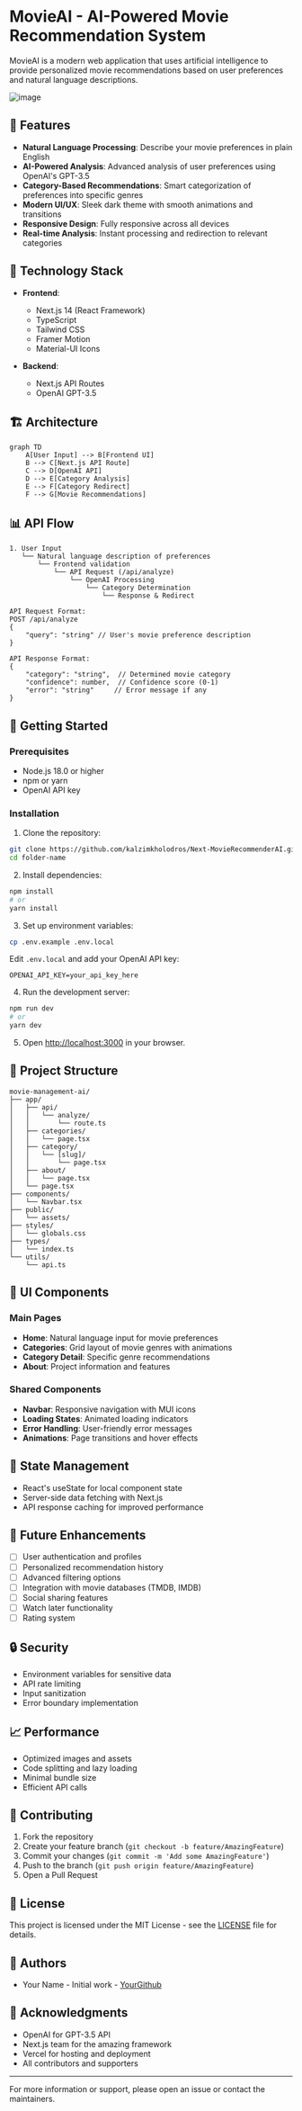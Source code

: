 # MovieAI - AI-Powered Movie Recommendation System

MovieAI is a modern web application that uses artificial intelligence to provide personalized movie recommendations based on user preferences and natural language descriptions.

![image](https://github.com/user-attachments/assets/7c3f189d-150b-42e8-b3e5-115c29fa3ad3)


## 🌟 Features

- **Natural Language Processing**: Describe your movie preferences in plain English
- **AI-Powered Analysis**: Advanced analysis of user preferences using OpenAI's GPT-3.5
- **Category-Based Recommendations**: Smart categorization of preferences into specific genres
- **Modern UI/UX**: Sleek dark theme with smooth animations and transitions
- **Responsive Design**: Fully responsive across all devices
- **Real-time Analysis**: Instant processing and redirection to relevant categories

## 🔧 Technology Stack

- **Frontend**:
  - Next.js 14 (React Framework)
  - TypeScript
  - Tailwind CSS
  - Framer Motion
  - Material-UI Icons

- **Backend**:
  - Next.js API Routes
  - OpenAI GPT-3.5

## 🏗️ Architecture

```mermaid
graph TD
    A[User Input] --> B[Frontend UI]
    B --> C[Next.js API Route]
    C --> D[OpenAI API]
    D --> E[Category Analysis]
    E --> F[Category Redirect]
    F --> G[Movie Recommendations]
```

## 📊 API Flow

```plaintext
1. User Input
   └── Natural language description of preferences
       └── Frontend validation
           └── API Request (/api/analyze)
               └── OpenAI Processing
                   └── Category Determination
                       └── Response & Redirect

API Request Format:
POST /api/analyze
{
    "query": "string" // User's movie preference description
}

API Response Format:
{
    "category": "string",  // Determined movie category
    "confidence": number,  // Confidence score (0-1)
    "error": "string"     // Error message if any
}
```

## 🚀 Getting Started

### Prerequisites

- Node.js 18.0 or higher
- npm or yarn
- OpenAI API key

### Installation

1. Clone the repository:
```bash
git clone https://github.com/kalzimkholodros/Next-MovieRecommenderAI.git
cd folder-name
```

2. Install dependencies:
```bash
npm install
# or
yarn install
```

3. Set up environment variables:
```bash
cp .env.example .env.local
```
Edit `.env.local` and add your OpenAI API key:
```
OPENAI_API_KEY=your_api_key_here
```

4. Run the development server:
```bash
npm run dev
# or
yarn dev
```

5. Open [http://localhost:3000](http://localhost:3000) in your browser.

## 📁 Project Structure

```
movie-management-ai/
├── app/
│   ├── api/
│   │   └── analyze/
│   │       └── route.ts
│   ├── categories/
│   │   └── page.tsx
│   ├── category/
│   │   └── [slug]/
│   │       └── page.tsx
│   ├── about/
│   │   └── page.tsx
│   └── page.tsx
├── components/
│   └── Navbar.tsx
├── public/
│   └── assets/
├── styles/
│   └── globals.css
├── types/
│   └── index.ts
└── utils/
    └── api.ts
```

## 🎨 UI Components

### Main Pages
- **Home**: Natural language input for movie preferences
- **Categories**: Grid layout of movie genres with animations
- **Category Detail**: Specific genre recommendations
- **About**: Project information and features

### Shared Components
- **Navbar**: Responsive navigation with MUI icons
- **Loading States**: Animated loading indicators
- **Error Handling**: User-friendly error messages
- **Animations**: Page transitions and hover effects

## 🔄 State Management

- React's useState for local component state
- Server-side data fetching with Next.js
- API response caching for improved performance

## 🎯 Future Enhancements

- [ ] User authentication and profiles
- [ ] Personalized recommendation history
- [ ] Advanced filtering options
- [ ] Integration with movie databases (TMDB, IMDB)
- [ ] Social sharing features
- [ ] Watch later functionality
- [ ] Rating system

## 🔒 Security

- Environment variables for sensitive data
- API rate limiting
- Input sanitization
- Error boundary implementation

## 📈 Performance

- Optimized images and assets
- Code splitting and lazy loading
- Minimal bundle size
- Efficient API calls

## 🤝 Contributing

1. Fork the repository
2. Create your feature branch (`git checkout -b feature/AmazingFeature`)
3. Commit your changes (`git commit -m 'Add some AmazingFeature'`)
4. Push to the branch (`git push origin feature/AmazingFeature`)
5. Open a Pull Request

## 📝 License

This project is licensed under the MIT License - see the [LICENSE](LICENSE) file for details.

## 👥 Authors

- Your Name - Initial work - [YourGithub](https://github.com/yourusername)

## 🙏 Acknowledgments

- OpenAI for GPT-3.5 API
- Next.js team for the amazing framework
- Vercel for hosting and deployment
- All contributors and supporters

---

For more information or support, please open an issue or contact the maintainers. 
